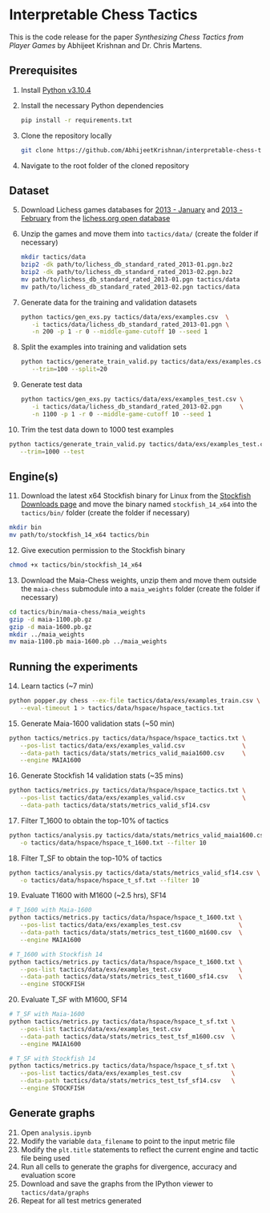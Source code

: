 # Interpretable Chess Tactics

This is the code release for the paper *Synthesizing Chess Tactics from Player Games* by Abhijeet Krishnan and Dr. Chris Martens.

## Prerequisites

1. Install [Python v3.10.4](https://www.python.org/downloads/)
2. Install the necessary Python dependencies

   ```bash
   pip install -r requirements.txt
   ```

3. Clone the repository locally

   ```bash
   git clone https://github.com/AbhijeetKrishnan/interpretable-chess-tactics.git
   ```

4. Navigate to the root folder of the cloned repository

## Dataset

5. Download Lichess games databases for [2013 -
   January](https://database.lichess.org/standard/lichess_db_standard_rated_2013-01.pgn.bz2) and [2013 - February](https://database.lichess.org/standard/lichess_db_standard_rated_2013-02.pgn.bz2) from
   the [lichess.org open database](https://database.lichess.org/)

6. Unzip the games and move them into `tactics/data/` (create the folder if necessary)

   ```bash
   mkdir tactics/data
   bzip2 -dk path/to/lichess_db_standard_rated_2013-01.pgn.bz2
   bzip2 -dk path/to/lichess_db_standard_rated_2013-02.pgn.bz2
   mv path/to/lichess_db_standard_rated_2013-01.pgn tactics/data
   mv path/to/lichess_db_standard_rated_2013-02.pgn tactics/data
   ```

7. Generate data for the training and validation datasets

   ```bash
   python tactics/gen_exs.py tactics/data/exs/examples.csv  \
      -i tactics/data/lichess_db_standard_rated_2013-01.pgn \
      -n 200 -p 1 -r 0 --middle-game-cutoff 10 --seed 1
   ```

8. Split the examples into training and validation sets

   ```bash
   python tactics/generate_train_valid.py tactics/data/exs/examples.csv \
      --trim=100 --split=20
   ```

9. Generate test data

   ```bash
   python tactics/gen_exs.py tactics/data/exs/examples_test.csv \
      -i tactics/data/lichess_db_standard_rated_2013-02.pgn     \
      -n 1100 -p 1 -r 0 --middle-game-cutoff 10 --seed 1
   ```

10. Trim the test data down to 1000 test examples

   ```bash
   python tactics/generate_train_valid.py tactics/data/exs/examples_test.csv \
      --trim=1000 --test
   ```

## Engine(s)

11. Download the latest x64 Stockfish binary for Linux from the [Stockfish Downloads page](https://stockfishchess.org/files/stockfish_14_linux_x64.zip) and move the binary named
   `stockfish_14_x64` into the `tactics/bin/` folder (create the folder if necessary)

   ```bash
   mkdir bin
   mv path/to/stockfish_14_x64 tactics/bin
   ```

12. Give execution permission to the Stockfish binary 

   ```bash
   chmod +x tactics/bin/stockfish_14_x64
   ```

13. Download the Maia-Chess weights, unzip them and move them outside the `maia-chess` submodule into a `maia_weights` folder (create the folder if necessary)

   ```bash
   cd tactics/bin/maia-chess/maia_weights
   gzip -d maia-1100.pb.gz
   gzip -d maia-1600.pb.gz
   mkdir ../maia_weights
   mv maia-1100.pb maia-1600.pb ../maia_weights
   ```

## Running the experiments

14. Learn tactics (~7 min)

   ```bash
   python popper.py chess --ex-file tactics/data/exs/examples_train.csv \
      --eval-timeout 1 > tactics/data/hspace/hspace_tactics.txt
   ```

15. Generate Maia-1600 validation stats (~50 min)

   ```bash
   python tactics/metrics.py tactics/data/hspace/hspace_tactics.txt \
      --pos-list tactics/data/exs/examples_valid.csv                \
      --data-path tactics/data/stats/metrics_valid_maia1600.csv     \
      --engine MAIA1600
   ```

16. Generate Stockfish 14 validation stats (~35 mins)

   ```bash
   python tactics/metrics.py tactics/data/hspace/hspace_tactics.txt \
      --pos-list tactics/data/exs/examples_valid.csv                \
      --data-path tactics/data/stats/metrics_valid_sf14.csv
   ```

17. Filter T_1600 to obtain the top-10% of tactics

   ```bash
   python tactics/analysis.py tactics/data/stats/metrics_valid_maia1600.csv \
      -o tactics/data/hspace/hspace_t_1600.txt --filter 10
   ```

18. Filter T_SF to obtain the top-10% of tactics

   ```bash
   python tactics/analysis.py tactics/data/stats/metrics_valid_sf14.csv \
      -o tactics/data/hspace/hspace_t_sf.txt --filter 10
   ```

19. Evaluate T1600 with M1600 (~2.5 hrs), SF14

   ```bash
   # T_1600 with Maia-1600
   python tactics/metrics.py tactics/data/hspace/hspace_t_1600.txt \
      --pos-list tactics/data/exs/examples_test.csv                \
      --data-path tactics/data/stats/metrics_test_t1600_m1600.csv  \
      --engine MAIA1600

   # T_1600 with Stockfish 14
   python tactics/metrics.py tactics/data/hspace/hspace_t_1600.txt \
      --pos-list tactics/data/exs/examples_test.csv                \
      --data-path tactics/data/stats/metrics_test_t1600_sf14.csv   \
      --engine STOCKFISH
   ```

20. Evaluate T_SF with M1600, SF14

   ```bash
   # T_SF with Maia-1600
   python tactics/metrics.py tactics/data/hspace/hspace_t_sf.txt \
      --pos-list tactics/data/exs/examples_test.csv              \
      --data-path tactics/data/stats/metrics_test_tsf_m1600.csv  \
      --engine MAIA1600

   # T_SF with Stockfish 14
   python tactics/metrics.py tactics/data/hspace/hspace_t_sf.txt \
      --pos-list tactics/data/exs/examples_test.csv              \
      --data-path tactics/data/stats/metrics_test_tsf_sf14.csv   \
      --engine STOCKFISH
   ```

## Generate graphs

21. Open `analysis.ipynb`
22. Modify the variable `data_filename` to point to the input metric file
23. Modify the `plt.title` statements to reflect the current engine and tactic file being used
24. Run all cells to generate the graphs for divergence, accuracy and evaluation score
25. Download and save the graphs from the IPython viewer to `tactics/data/graphs`
26. Repeat for all test metrics generated
